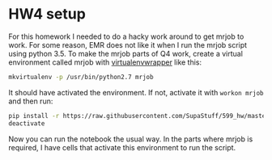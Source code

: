 # HW4 setup
For this homework I needed to do a hacky work around to get mrjob to work. For
some reason, EMR does not like it when I run the mrjob script using python
3.5. To make the mrjob parts of Q4 work, create a virtual environment called
mrjob with [virtualenvwrapper](http://virtualenvwrapper.readthedocs.io/) like this:
```bash
mkvirtualenv -p /usr/bin/python2.7 mrjob
```
It should have activated the environment. If not, activate it with
`workon mrjob` and then run:
```bash
pip install -r https://raw.githubusercontent.com/SupaStuff/599_hw/master/4/requirements.txt
deactivate
```
Now you can run the notebook the usual way. In the parts where mrjob is
required, I have cells that activate this environment to run the script.
